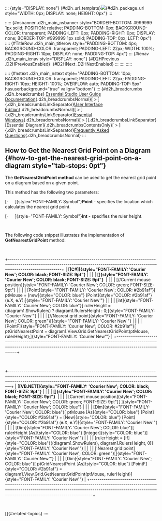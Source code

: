 ::: {style="DISPLAY: none"}
[](ms-xhelp:///?Id=d2h_url_template){#d2h_url_template}![](!package_url!){#d2h_package_url style="WIDTH: 0px; DISPLAY: none; HEIGHT: 0px"}
:::

::::: {#nsbanner .d2h_main_nsbanner style="BORDER-BOTTOM: #999999 1px solid; POSITION: relative; PADDING-BOTTOM: 0px; BACKGROUND-COLOR: transparent; PADDING-LEFT: 0px; PADDING-RIGHT: 0px; DISPLAY: none; BORDER-TOP: #999999 1px solid; PADDING-TOP: 0px; LEFT: 0px"}
:::: {#TitleRow .d2h_main_titlerow style="PADDING-BOTTOM: 4px; BACKGROUND-COLOR: transparent; PADDING-LEFT: 22px; WIDTH: 100%; PADDING-RIGHT: 10px; DISPLAY: none; PADDING-TOP: 4px"}
::: {#ienav .d2h_main_ienav style="DISPLAY: none"}
[](ms-xhelp:///?Id=89650b82-522a-452e-b60c-6d54f08b12a1){#D2HPrevious .D2HPreviousEnabled}  [](ms-xhelp:///?Id=761e6de8-3f8e-4165-ac1b-229d47cb74c1){#D2HNext .D2HNextEnabled}
:::
::::
:::::

:::: {#nstext .d2h_main_nstext style="PADDING-BOTTOM: 10px; BACKGROUND-COLOR: transparent; PADDING-LEFT: 22px; PADDING-RIGHT: 10px; HEIGHT: 100%; OVERFLOW: auto; PADDING-TOP: 5px" hasuserbackground="true" valign="bottom"}
::: {#d2h_breadcrumbs .d2h_breadcrumbs}
[Essential Studio User Guide Documentation](ms-xhelp:///?Id=12457748-09e3-4d74-a240-8e049cedf030){.d2h_breadcrumbsNormal}[ \> ]{.d2h_breadcrumbsLinkSeparator}[User Interface Edition](ms-xhelp:///?Id=c29296b7-531c-413b-a0ec-488ca1f7f669){.d2h_breadcrumbsNormal}[ \> ]{.d2h_breadcrumbsLinkSeparator}[Essential Windows](ms-xhelp:///?Id=e60759d8-47a4-4570-9d7a-16a68d63f2ea){.d2h_breadcrumbsNormal}[ \> ]{.d2h_breadcrumbsLinkSeparator}[Essential Diagram]{.d2h_breadcrumbsContentsOnly}[ \> ]{.d2h_breadcrumbsLinkSeparator}[Frequently Asked Questions](ms-xhelp:///?Id=bb4a5b35-2631-4a2a-9fa8-2159cc7204f4){.d2h_breadcrumbsNormal}
:::

## How to Get the Nearest Grid Point on a Diagram {#how-to-get-the-nearest-grid-point-on-a-diagram style="tab-stops: 0pt"}

The **GetNearestGridPoint method** can be used to get the nearest grid point on a diagram based on a given point.

This method has the following two parameters:

[·      ]{style="FONT-FAMILY: Symbol"}**Point** - specifies the location which calculates the nearest grid point.

[·      ]{style="FONT-FAMILY: Symbol"}**Int** - specifies the ruler height.

 

The following code snippet illustrates the implementation of **GetNearestGridPoint** method:

 

+---------------------------------------------------------------------------------------------------------------------------------------------------------------------------------------+
| **[\[C#\]]{style="FONT-FAMILY: 'Courier New'; COLOR: black; FONT-SIZE: 9pt"}**                                                                                                        |
|                                                                                                                                                                                       |
| **[]{style="FONT-FAMILY: 'Courier New'; COLOR: black; FONT-SIZE: 9pt"}**                                                                                                              |
|                                                                                                                                                                                       |
| [//Current mouse position]{style="FONT-FAMILY: 'Courier New'; COLOR: green; FONT-SIZE: 9pt"}                                                                                          |
|                                                                                                                                                                                       |
| [Point]{style="FONT-FAMILY: 'Courier New'; COLOR: #2b91af"}[ ptMouse = [new]{style="COLOR: blue"} [Point]{style="COLOR: #2b91af"}(e.X, e.Y);]{style="FONT-FAMILY: 'Courier New'"}     |
|                                                                                                                                                                                       |
| [int]{style="FONT-FAMILY: 'Courier New'; COLOR: blue"}[ rulerHeight = (diagram1.ShowRulers) ? diagram1.RulersHeight : 0;]{style="FONT-FAMILY: 'Courier New'"}                         |
|                                                                                                                                                                                       |
| [//Nearest grid point]{style="FONT-FAMILY: 'Courier New'; COLOR: green"}[]{style="FONT-FAMILY: 'Courier New'"}                                                                        |
|                                                                                                                                                                                       |
| [PointF]{style="FONT-FAMILY: 'Courier New'; COLOR: #2b91af"}[ ptGridNearestPoint = diagram1.View.Grid.GetNearestGridPoint(ptMouse, rulerHeight);]{style="FONT-FAMILY: 'Courier New'"} |
+---------------------------------------------------------------------------------------------------------------------------------------------------------------------------------------+

 

+-------------------------------------------------------------------------------------------------------------------------------------------------------------------------------------------------------------------------------------------+
| **[\[VB.NET\]]{style="FONT-FAMILY: 'Courier New'; COLOR: black; FONT-SIZE: 9pt"}**                                                                                                                                                        |
|                                                                                                                                                                                                                                           |
| **[]{style="FONT-FAMILY: 'Courier New'; COLOR: black; FONT-SIZE: 9pt"}**                                                                                                                                                                  |
|                                                                                                                                                                                                                                           |
| [Current mouse position]{style="FONT-FAMILY: 'Courier New'; COLOR: green; FONT-SIZE: 9pt"}[ ]{style="FONT-FAMILY: 'Courier New'; COLOR: blue"}                                                                                            |
|                                                                                                                                                                                                                                           |
| [Dim]{style="FONT-FAMILY: 'Courier New'; COLOR: blue"}[ ptMouse [As]{style="COLOR: blue"} [Point]{style="COLOR: #2b91af"} = [New]{style="COLOR: blue"} [Point]{style="COLOR: #2b91af"} (e.X, e.Y)]{style="FONT-FAMILY: 'Courier New'"}    |
|                                                                                                                                                                                                                                           |
| [Dim]{style="FONT-FAMILY: 'Courier New'; COLOR: blue"}[ rulerHeight [As]{style="COLOR: blue"} [Integer]{style="COLOR: blue"}]{style="FONT-FAMILY: 'Courier New'"}                                                                         |
|                                                                                                                                                                                                                                           |
| [rulerHeight = [If]{style="COLOR: blue"}((diagram1.ShowRulers), diagram1.RulersHeight, 0)]{style="FONT-FAMILY: 'Courier New'"}                                                                                                            |
|                                                                                                                                                                                                                                           |
| [\'Nearest grid point]{style="FONT-FAMILY: 'Courier New'; COLOR: green"}[]{style="FONT-FAMILY: 'Courier New'"}                                                                                                                            |
|                                                                                                                                                                                                                                           |
| [Dim]{style="FONT-FAMILY: 'Courier New'; COLOR: blue"}[ ptGridNearestPoint [As]{style="COLOR: blue"} [PointF]{style="COLOR: #2b91af"} = diagram1.View.Grid.GetNearestGridPoint(ptMouse, rulerHeight)]{style="FONT-FAMILY: 'Courier New'"} |
+-------------------------------------------------------------------------------------------------------------------------------------------------------------------------------------------------------------------------------------------+

 

[]{#related-topics}
::::
